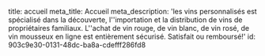 title: accueil
meta_title: Accueil
meta_description: 'les vins personnalisés est spécialisé dans la découverte, l''importation et la distribution de vins de propriétaires familiaux. L''achat de vin rouge, de vin blanc, de vin rosé, de vin mousseux en ligne est entièrement sécurisé. Satisfait ou remboursé!'
id: 903c9e30-0131-48dc-ba8a-cdefff286fd8
